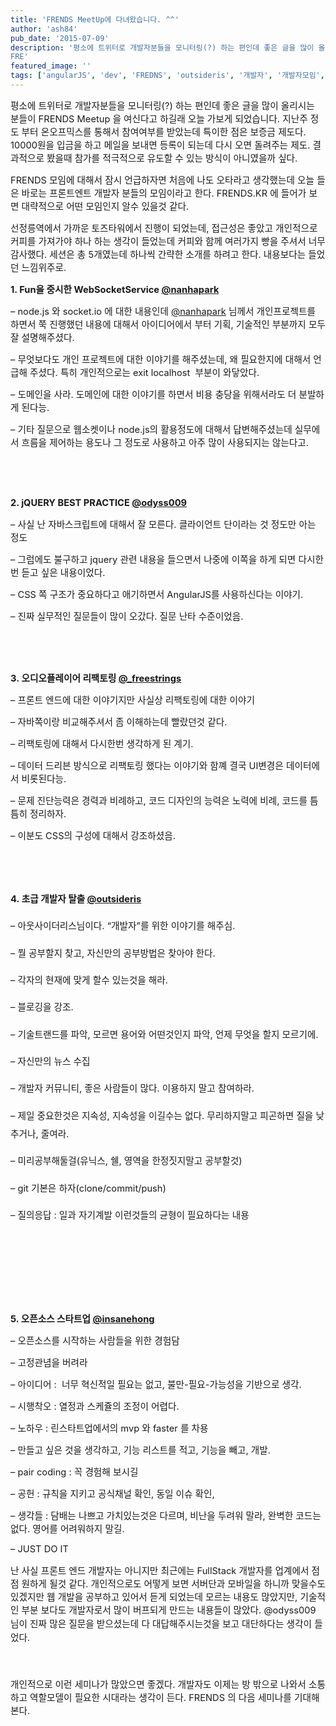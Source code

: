 ```yaml
---
title: 'FRENDS MeetUp에 다녀왔습니다. ^^'
author: 'ash84'
pub_date: '2015-07-09'
description: '평소에 트위터로 개발자분들을 모니터링(?) 하는 편인데 좋은 글을 많이 올리시는 분들이 FRENDS Meetup 을 여신다고 하길래 오늘 가보게 되었습니다. 지난주 정도 부터 온오프믹스를 통해서 참여여부를 받았는데 특이한 점은 보증금 제도다. 10000원을 입금을 하고 메일을 보내면 등록이 되는데 다시 오면 돌려주는 제도. 결과적으로 봤을때 참가를 적극적으로 유도할 수 있는 방식이 아니였을까 싶다. 
FRE'
featured_image: ''
tags: ['angularJS', 'dev', 'FREDNS', 'outsideris', '개발자', '개발자모임', '프론트엔드']
---
```



<span style="font-size: 11pt;">평소에 트위터로 개발자분들을 모니터링(?) 하는 편인데 좋은 글을 많이 올리시는 분들이 FRENDS Meetup 을 여신다고 하길래 오늘 가보게 되었습니다. 지난주 정도 부터 온오프믹스를 통해서 참여여부를 받았는데 특이한 점은 보증금 제도다. 10000원을 입금을 하고 메일을 보내면 등록이 되는데 다시 오면 돌려주는 제도. 결과적으로 봤을때 참가를 적극적으로 유도할 수 있는 방식이 아니였을까 싶다. </span>

<span style="font-size: 11pt;">FRENDS 모임에 대해서 잠시 언급하자면 처음에 나도 오타라고 생각했는데 오늘 들은 바로는 프론트엔트 개발자 분들의 모임이라고 한다. FRENDS.KR 에 들어가 보면 대략적으로 어떤 모임인지 알수 있을것 같다. </span>

<span style="font-size: 11pt;">선정릉역에서 가까운 토즈타워에서 진행이 되었는데, 접근성은 좋았고 개인적으로 커피를 가져가야 하나 하는 생각이 들었는데 커피와 함께 여러가지 빵을 주셔서 너무 감사했다. 세션은 총 5개였는데 하나씩 간략한 소개를 하려고 한다. 내용보다는 들었던 느낌위주로. </span>

<span style="font-size: 11pt;">**1. Fun을 중시한 WebSocketService [@nanhapark](https://twitter.com/nanhapark)**</span>

<span style="font-size: 11pt;">– node.js 와 socket.io 에 대한 내용인데 [@nanhapark](https://twitter.com/nanhapark) 님께서 개인프로젝트를 하면서 쭉 진행했던 내용에 대해서 아이디어에서 부터 기획, 기술적인 부분까지 모두 잘 설명해주셨다. </span>

<span style="font-size: 11pt;">– 무엇보다도 개인 프로젝트에 대한 이야기를 해주셨는데, 왜 필요한지에 대해서 언급해 주셨다. 특히 개인적으로는 exit localhost  부분이 와닿았다.</span>

<span style="font-size: 11pt;">– 도메인을 사라. 도메인에 대한 이야기를 하면서 비용 충당을 위해서라도 더 분발하게 된다능. </span>

<span style="font-size: 11pt;">– 기타 질문으로 웹소켓이나 node.js의 활용정도에 대해서 답변해주셨는데 실무에서 흐름을 제어하는 용도나 그 정도로 사용하고 아주 많이 사용되지는 않는다고. </span>

<span style="font-size: 11pt;"> </span>

<span style="font-size: 11pt;"> </span>

<span style="font-size: 11pt;">**2. jQUERY BEST PRACTICE [@odyss009](https://twitter.com/odyss009)**</span>

<span style="font-size: 11pt;">– 사실 난 자바스크립트에 대해서 잘 모른다. 클라이언트 단이라는 것 정도만 아는 정도 </span>

<span style="font-size: 11pt;">– 그럼에도 불구하고 jquery 관련 내용을 들으면서 나중에 이쪽을 하게 되면 다시한번 듣고 싶은 내용이었다. </span>

<span style="font-size: 11pt;">– CSS 쪽 구조가 중요하다고 애기하면서 AngularJS를 사용하신다는 이야기. </span>

<span style="font-size: 11pt;">– 진짜 실무적인 질문들이 많이 오갔다. 질문 난타 수준이었음. </span>

<span style="font-size: 11pt;"> </span>

<span style="font-size: 11pt;"> </span>

<span style="font-size: 11pt;">**3. 오디오플레이어 리팩토링 [@_freestrings](https://twitter.com/_freestrings)**</span>

<span style="font-size: 11pt;">– 프론트 엔드에 대한 이야기지만 사실상 리팩토링에 대한 이야기 </span>

<span style="font-size: 11pt;">– 자바쪽이랑 비교해주셔서 좀 이해하는데 빨랐던것 같다. </span>

<span style="font-size: 11pt;">– 리팩토링에 대해서 다시한번 생각하게 된 계기. </span>

<span style="font-size: 11pt;">– 데이터 드리븐 방식으로 리팩토링 했다는 이야기와 함꼐 결국 UI변경은 데이터에서 비롯된다능. </span>

<span style="font-size: 11pt;">– 문제 진단능력은 경력과 비례하고, 코드 디자인의 능력은 노력에 비례, 코드를 틈틈히 정리하자. </span>

<span style="font-size: 11pt;">– 이분도 CSS의 구성에 대해서 강조하셨음. </span>

<span style="font-size: 11pt;"> </span>

<span style="font-size: 11pt;"> </span>

**<span style="font-size: 11pt; line-height: 2;">4. </span><span style="font-size: 11pt;">초급 개발자 탈출 [@outsideris](https://twitter.com/Outsideris)</span>**

<span style="font-size: 11pt; line-height: 2;">– 아웃사이더리스님이다. “개발자”를 위한 이야기를 해주심. </span>

<span style="font-size: 11pt; line-height: 2;">– 뭘 공부할지 찾고, 자신만의 공부방법은 찾아야 한다. </span>

<span style="font-size: 11pt; line-height: 2;">– 각자의 현재에 맞게 할수 있는것을 해라. </span>

<span style="font-size: 11pt; line-height: 2;">– 블로깅을 강조. </span>

<span style="font-size: 11pt; line-height: 2;">– 기술트랜드를 파악, 모르면 용어와 어떤것인지 파악, 언제 무엇을 할지 모르기에. </span>

<span style="font-size: 11pt; line-height: 2;">– 자신만의 뉴스 수집</span>

<span style="font-size: 11pt; line-height: 2;">– 개발자 커뮤니티, 좋은 사람들이 많다. 이용하지 말고 참여하라. </span>

<span style="font-size: 11pt; line-height: 2;">– 제일 중요한것은 지속성, 지속성을 이길수는 없다. 무리하지말고 피곤하면 질을 낮추거나, 줄여라. </span>

<span style="font-size: 11pt; line-height: 2;">– 미리공부해둘걸(유닉스, 쉘, 영역을 한정짓지말고 공부할것)</span>

<span style="font-size: 11pt; line-height: 2;">– git 기본은 하자(clone/commit/push)</span>

<span style="font-size: 11pt; line-height: 2;">– 질의응답 : 일과 자기계발 이런것들의 균형이 필요하다는 내용 </span>

<span style="font-size: 11pt; line-height: 2;"> </span>

<span style="font-size: 11pt; line-height: 2;"> </span>

<span style="font-size: 9pt; line-height: 2;"> </span>

<span style="font-size: 11pt;">**5. 오픈소스 스타트업 [@insanehong](https://twitter.com/insanehong)**</span>

<span style="font-size: 11pt;">– 오픈소스를 시작하는 사람들을 위한 경험담</span>

<span style="font-size: 11pt;">– 고정관념을 버려라</span>

<span style="font-size: 11pt;">– 아이디어 : </span><span style="font-size: 11pt;"> 너무 혁신적일 필요는 없고, 불만-필요-가능성을 기반으로 생각. </span>

<span style="font-size: 11pt;">– 시행착오 : </span><span style="font-size: 11pt;">열정과 스케쥴의 조정이 어렵다. </span>

<span style="font-size: 11pt;">– 노하우 : 린스타트업에서의 mvp 와 faster 를 차용</span>

<span style="font-size: 11pt;">– 만들고 싶은 것을 생각하고, 기능 리스트를 적고, 기능을 빼고, 개발. </span>

<span style="font-size: 11pt;">– pair coding : 꼭 경험해 보시길</span>

<span style="font-size: 11pt;">– 공헌 : 규칙을 지키고 공식채널 확인, 동일 이슈 확인, </span>

<span style="font-size: 11pt;">– 생각들 : 담배는 나쁘고 가치있는것은 다르며, 비난을 두려워 말라, 완벽한 코드는 없다. 영어를 어려워하지 말길. </span>

<span style="font-size: 11pt;">– JUST DO IT </span>

<span style="font-size: 11pt;">난 사실 프론트 엔드 개발자는 아니지만 최근에는 FullStack 개발자를 업계에서 점점 원하게 될것 같다</span><span style="font-size: 11pt;">. 개인적으로도 어떻게 보면 서버단과 모바일을 하니까 맞을수도 있겠지만 웹 개발을 공부하고 있어서 듣게 되었는데 모르는 내용도 많았지만, 기술적인 부분 보다도 개발자로서 </span><span style="font-size: 11pt;">많이 버프되게 만드는 내용들이 많았다. </span><span style="font-size: 11pt; line-height: 1.5;">@odyss009 님이 진짜 많은 질문을 받으셨는데 다 대답해주시는것을 보고 대단하다는 생각이 들었다. </span>

<span style="font-size: 9pt; line-height: 2;"> </span>

<span style="font-size: 11pt;">개인적으로 이런 세미나가 많았으면 좋겠다. 개발자도 이제는 방 밖으로 나와서 소통하고 역할모델이 필요한 시대라는 생각이 든다. FRENDS 의 </span><span style="font-size: 11pt;">다음 세미나를 기대해 본다. </span>



